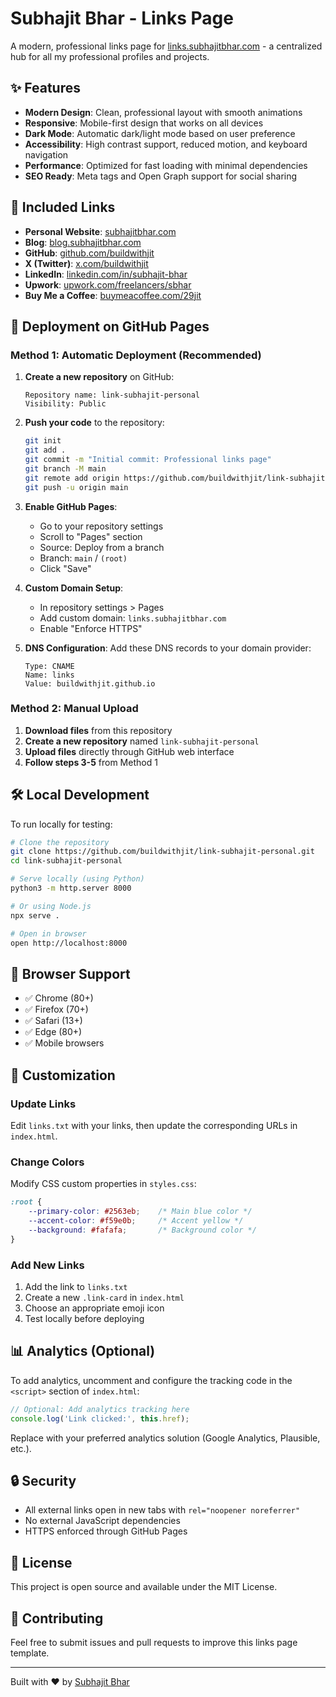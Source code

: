 # Subhajit Bhar - Links Page

A modern, professional links page for [links.subhajitbhar.com](https://links.subhajitbhar.com) - a centralized hub for all my professional profiles and projects.

## ✨ Features

- **Modern Design**: Clean, professional layout with smooth animations
- **Responsive**: Mobile-first design that works on all devices  
- **Dark Mode**: Automatic dark/light mode based on user preference
- **Accessibility**: High contrast support, reduced motion, and keyboard navigation
- **Performance**: Optimized for fast loading with minimal dependencies
- **SEO Ready**: Meta tags and Open Graph support for social sharing

## 🔗 Included Links

- **Personal Website**: [subhajitbhar.com](https://subhajitbhar.com)
- **Blog**: [blog.subhajitbhar.com](https://blog.subhajitbhar.com)
- **GitHub**: [github.com/buildwithjit](https://github.com/buildwithjit)
- **X (Twitter)**: [x.com/buildwithjit](https://x.com/buildwithjit)
- **LinkedIn**: [linkedin.com/in/subhajit-bhar](https://www.linkedin.com/in/subhajit-bhar/)
- **Upwork**: [upwork.com/freelancers/sbhar](https://www.upwork.com/freelancers/sbhar)
- **Buy Me a Coffee**: [buymeacoffee.com/29jit](https://buymeacoffee.com/29jit)

## 🚀 Deployment on GitHub Pages

### Method 1: Automatic Deployment (Recommended)

1. **Create a new repository** on GitHub:
   ```
   Repository name: link-subhajit-personal
   Visibility: Public
   ```

2. **Push your code** to the repository:
   ```bash
   git init
   git add .
   git commit -m "Initial commit: Professional links page"
   git branch -M main
   git remote add origin https://github.com/buildwithjit/link-subhajit-personal.git
   git push -u origin main
   ```

3. **Enable GitHub Pages**:
   - Go to your repository settings
   - Scroll to "Pages" section
   - Source: Deploy from a branch
   - Branch: `main` / `(root)`
   - Click "Save"

4. **Custom Domain Setup**:
   - In repository settings > Pages
   - Add custom domain: `links.subhajitbhar.com`
   - Enable "Enforce HTTPS"

5. **DNS Configuration**:
   Add these DNS records to your domain provider:
   ```
   Type: CNAME
   Name: links
   Value: buildwithjit.github.io
   ```

### Method 2: Manual Upload

1. **Download files** from this repository
2. **Create a new repository** named `link-subhajit-personal`
3. **Upload files** directly through GitHub web interface
4. **Follow steps 3-5** from Method 1

## 🛠️ Local Development

To run locally for testing:

```bash
# Clone the repository
git clone https://github.com/buildwithjit/link-subhajit-personal.git
cd link-subhajit-personal

# Serve locally (using Python)
python3 -m http.server 8000

# Or using Node.js
npx serve .

# Open in browser
open http://localhost:8000
```

## 📱 Browser Support

- ✅ Chrome (80+)
- ✅ Firefox (70+)
- ✅ Safari (13+)
- ✅ Edge (80+)
- ✅ Mobile browsers

## 🎨 Customization

### Update Links
Edit `links.txt` with your links, then update the corresponding URLs in `index.html`.

### Change Colors
Modify CSS custom properties in `styles.css`:
```css
:root {
    --primary-color: #2563eb;    /* Main blue color */
    --accent-color: #f59e0b;     /* Accent yellow */
    --background: #fafafa;       /* Background color */
}
```

### Add New Links
1. Add the link to `links.txt`
2. Create a new `.link-card` in `index.html`
3. Choose an appropriate emoji icon
4. Test locally before deploying

## 📊 Analytics (Optional)

To add analytics, uncomment and configure the tracking code in the `<script>` section of `index.html`:

```javascript
// Optional: Add analytics tracking here
console.log('Link clicked:', this.href);
```

Replace with your preferred analytics solution (Google Analytics, Plausible, etc.).

## 🔒 Security

- All external links open in new tabs with `rel="noopener noreferrer"`
- No external JavaScript dependencies
- HTTPS enforced through GitHub Pages

## 📄 License

This project is open source and available under the MIT License.

## 🤝 Contributing

Feel free to submit issues and pull requests to improve this links page template.

---

Built with ❤️ by [Subhajit Bhar](https://subhajitbhar.com)
